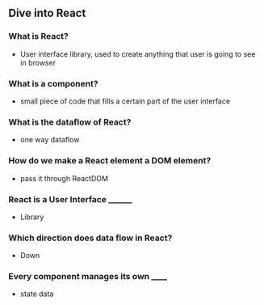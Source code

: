 
## Dive into React

### What is React?

- User interface library, used to create anything that user is going to see in browser

### What is a component?

- small piece of code that fills a certain part of the user interface

### What is the dataflow of React?

- one way dataflow

### How do we make a React element a DOM element?

- pass it through ReactDOM

### React is a User Interface ______

- Library

### Which direction does data flow in React?

- Down

### Every component manages its own ____

- state data
